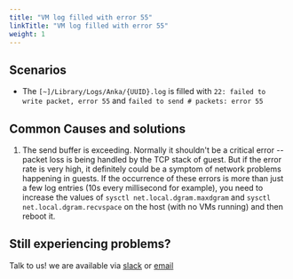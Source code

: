 ```yaml
---
title: "VM log filled with error 55"
linkTitle: "VM log filled with error 55"
weight: 1
---
```


## Scenarios

- The `[~]/Library/Logs/Anka/{UUID}.log` is filled with `22: failed to write packet, error 55` and `failed to send # packets: error 55`

## Common Causes and solutions

1. The send buffer is exceeding. Normally it shouldn't be a critical error -- packet loss is being handled by the TCP stack of guest. But if the error rate is very high, it definitely could be a symptom of network problems happening in guests. If the occurrence of these errors is more than just a few log entries (10s every millisecond for example), you need to increase the values of `sysctl net.local.dgram.maxdgram` and `sysctl net.local.dgram.recvspace` on the host (with no VMs running) and then reboot it.

## Still experiencing problems?

Talk to us! we are available via [slack](https://slack.veertu.com/) or [email](mailto:support@veertu.com)

